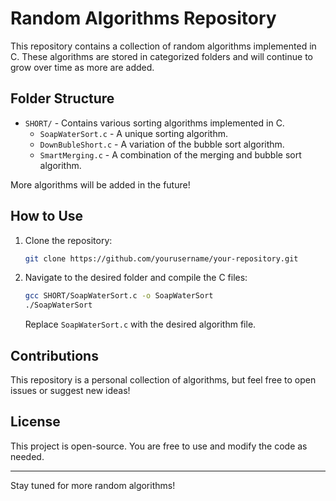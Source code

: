 # Random Algorithms Repository

This repository contains a collection of random algorithms implemented in C. These algorithms are stored in categorized folders and will continue to grow over time as more are added.

## Folder Structure

- `SHORT/` - Contains various sorting algorithms implemented in C.
  - `SoapWaterSort.c` - A unique sorting algorithm.
  - `DownBubleShort.c` - A variation of the bubble sort algorithm.
  - `SmartMerging.c` - A combination of the merging and bubble sort algorithm.

More algorithms will be added in the future!

## How to Use

1. Clone the repository:
   ```sh
   git clone https://github.com/yourusername/your-repository.git
   ```
2. Navigate to the desired folder and compile the C files:
   ```sh
   gcc SHORT/SoapWaterSort.c -o SoapWaterSort
   ./SoapWaterSort
   ```

   Replace `SoapWaterSort.c` with the desired algorithm file.

## Contributions

This repository is a personal collection of algorithms, but feel free to open issues or suggest new ideas!

## License

This project is open-source. You are free to use and modify the code as needed.

---

Stay tuned for more random algorithms!

